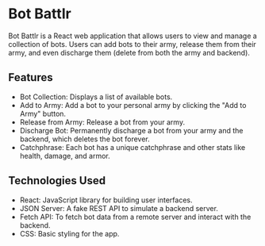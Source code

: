 # Bot Battlr

Bot Battlr is a React web application that allows users to view and manage a collection of bots. Users can add bots to their army, release them from their army, and even discharge them (delete from both the army and backend).

## Features

- Bot Collection: Displays a list of available bots.
- Add to Army: Add a bot to your personal army by clicking the "Add to Army" button.
- Release from Army: Release a bot from your army.
- Discharge Bot: Permanently discharge a bot from your army and the backend, which deletes the bot forever.
- Catchphrase: Each bot has a unique catchphrase and other stats like health, damage, and armor.

## Technologies Used

- React: JavaScript library for building user interfaces.
- JSON Server: A fake REST API to simulate a backend server.
- Fetch API: To fetch bot data from a remote server and interact with the backend.
- CSS: Basic styling for the app.


